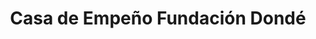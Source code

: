 ---
title: "Casa de Empeño Fundación Dondé"
url: /cholula-puebla/casa-de-empeno-fundacion-donde/
shop: prestamista
---